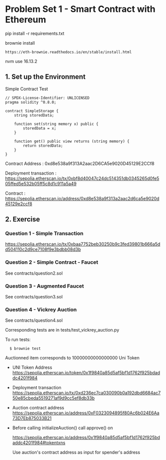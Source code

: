 # Problem Set 1 - Smart Contract with Ethereum


pip install -r requirements.txt

brownie install

    https://eth-brownie.readthedocs.io/en/stable/install.html

nvm use 16.13.2

##  1. Set up the Environment
Simple Contract Test

```
// SPDX-License-Identifier: UNLICENSED
pragma solidity ^0.8.0;

contract SimpleStorage {
    string storedData;

    function set(string memory x) public {
        storedData = x;
    }

    function get() public view returns (string memory) {
        return storedData;
    }
}
```

Contract Address : 0xd8e538a9f313A2aac2D6CA5e9020D45129E2CCf8

Deployment transaction : https://sepolia.etherscan.io/tx/0xbf8d40047c24dc514351db0345265d0fe505ffed5e532b05ff5c8d1c911a5a49

Contract : https://sepolia.etherscan.io/address/0xd8e538a9f313a2aac2d6ca5e9020d45129e2ccf8

##  2. Exercise

### Question 1 - Simple Transaction

https://sepolia.etherscan.io/tx/0xbaa7752beb30250b9c3fed39801b666a5dd504110c2d9ce7108f9e3bdbb08d3b

### Question 2 - Simple Contract - Faucet

See contracts/question2.sol

### Question 3 - Augmented Faucet

See contracts/question3.sol

### Question 4 - Vickrey Auction

See contracts/question4.sol

Corresponding tests are in tests/test_vickrey_auction.py 

To run tests: 

```
  $ brownie test
```
Auctionned item corresponds to 10000000000000000 Uni Token

* UNI Token Address https://sepolia.etherscan.io/token/0x1f9840a85d5af5bf1d1762f925bdaddc4201f984

* Deployment transaction 
https://sepolia.etherscan.io/tx/0xd236ec7ca030090b0a192dbd6684ac750e85cbeda5519271af9d9cc5ef8db33b

* Auction contract address
https://sepolia.etherscan.io/address/0xF0323094895f80Ac6b024E6Aa73D7Eb875033B21


* Before calling initializeAuction() call approve() on  

    https://sepolia.etherscan.io/address/0x1f9840a85d5af5bf1d1762f925bdaddc4201f984#tokentxns

    Use auction's contract address as input for spender's address

